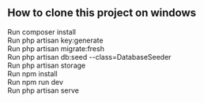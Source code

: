 ## How to clone this project on windows

Run composer install <br>
Run php artisan key:generate<br>
Run php artisan migrate:fresh<br>
Run php artisan db:seed --class=DatabaseSeeder<br>
Run php artisan storage<br>
Run npm install<br>
Run npm run dev<br>
Run php artisan serve
